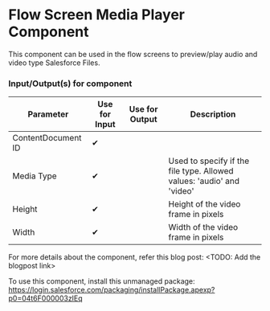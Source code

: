 # Flow Screen Media Player Component
This component can be used in the flow screens to preview/play audio and video type Salesforce Files.

### Input/Output(s) for component
|Parameter	               |Use for Input	   |Use for Output	   |Description 
|-|-|-|-|
|ContentDocument ID|✔| | |
|Media Type|✔| |Used to specify if the file type. Allowed values: 'audio' and 'video' |
|Height| ✔ | | Height of the video frame in pixels |
|Width| ✔ | | Width of the video frame in pixels |

For more details about the component, refer this blog post: <TODO: Add the blogpost link>

To use this component, install this unmanaged package: https://login.salesforce.com/packaging/installPackage.apexp?p0=04t6F000003zIEq
